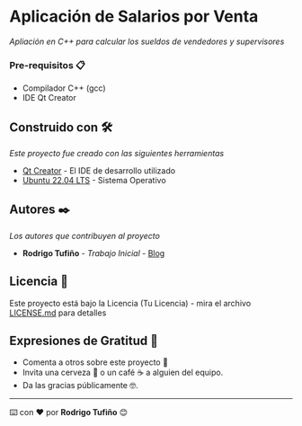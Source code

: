 # Aplicación de Salarios por Venta

_Apliación en C++ para calcular los sueldos de vendedores y supervisores_

### Pre-requisitos 📋

- Compilador C++ (gcc)
- IDE Qt Creator

## Construido con 🛠️

_Este proyecto fue creado con las siguientes herramientas_

* [Qt Creator](https://www.qt.io/product/development-tools) - El IDE de desarrollo utilizado
* [Ubuntu 22.04 LTS](https://releases.ubuntu.com/jammy/) - Sistema Operativo

## Autores ✒️

_Los autores que contribuyen al proyecto_

* **Rodrigo Tufiño** - *Trabajo Inicial* - [Blog](http://rodrigotufino.info)

## Licencia 📄

Este proyecto está bajo la Licencia (Tu Licencia) - mira el archivo [LICENSE.md](LICENSE.md) para detalles

## Expresiones de Gratitud 🎁

* Comenta a otros sobre este proyecto 📢
* Invita una cerveza 🍺 o un café ☕ a alguien del equipo. 
* Da las gracias públicamente 🤓.

---
⌨️ con ❤️ por **Rodrigo Tufiño** 😊
